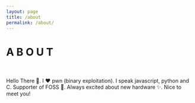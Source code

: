 ```yaml
---
layout: page
title: /about
permalink: /about/
---
```

# A B O U T <br/><br/>

Hello There 👋. I ❤️ pwn (binary exploitation). I speak javascript, python and C. Supporter of FOSS 💪. Always excited about new hardware ✨. Nice to meet you!